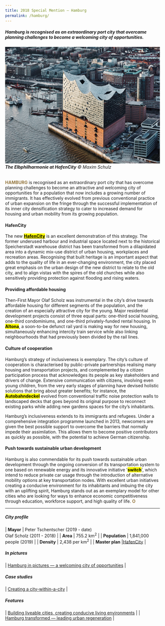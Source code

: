```yaml
---
title: 2018 Special Mention — Hamburg
permalink: /hamburg/
---
```


##### Hamburg is recognised as an extraordinary port city that overcame planning challenges to become a welcoming city of opportunities.

###### ![Hamburg HafenCity](/images/special-mentions/hamburg.jpg)**The Elbphilharmonie at HafenCity** © Maxim Schulz

<b><font color="#967942">HAMBURG</font></b> is recognised as an extraordinary port city that has overcome planning challenges to become an attractive and welcoming city of opportunities for a population that now includes a growing number of immigrants. It has effectively evolved from previous conventional practice of urban expansion on the fringe through the successful implementation of its inner city densification strategy to cater to increased demand for housing and urban mobility from its growing population. 

#### **HafenCity**

The new [**<mark>HafenCity</mark>**](https://www.hafencity.com/en) is an excellent demonstration of this strategy. The former underused harbour and industrial space located next to the historical Speicherstadt warehouse district has been transformed from a dilapidated area into a dynamic mix-use district of urban housing, workplaces and recreation areas. Recognising that built heritage is an important aspect that adds to the quality of life in an ever-changing environment, the city placed great emphasis on the urban design of the new district to relate to the old city, and to align vistas with the spires of the old churches while also sensitively providing protection against flooding and rising waters. 

#### **Providing affordable housing**

Then-First Mayor Olaf Scholz was instrumental in the city’s drive towards affordable housing for different segments of the population, and the creation of an especially attractive city for the young. Major residential development projects consist of three equal parts: one-third social housing, one-third condominiums, and one-third privately-funded rental housing. In **<mark>Altona</mark>**, a soon-to-be defunct rail yard is making way for new housing, simultaneously enhancing intercity train service while also linking neighbourhoods that had previously been divided by the rail lines. 

#### **Culture of cooperation**

Hamburg’s strategy of inclusiveness is exemplary. The city’s culture of cooperation is characterised by public-private partnerships realising many housing and transportation projects, and complemented by a citizen participation process that acknowledges its people as key stakeholders and drivers of change. Extensive communication with citizens, involving even young children, from the very early stages of planning have devised holistic solutions that bring about greater benefits; for instance, the **<mark>Autobahndeckel</mark>** evolved from conventional traffic noise protection walls to landscaped decks that goes beyond its original purpose to reconnect existing parks while adding new gardens spaces for the city’s inhabitants. 

Hamburg’s inclusiveness extends to its immigrants and refugees. Under a comprehensive integration programme launched in 2013, newcomers are given the best possible support to overcome the barriers that normally impede their assimilation. This allows them to become positive contributors as quickly as possible, with the potential to achieve German citizenship.

#### **Push towards sustainable urban development**

Hamburg is also commendable for its push towards sustainable urban development through the ongoing conversion of its transportation system to one based on renewable energy and its innovative initiative '**<mark>switch</mark>**', which intend to reduce private car usage through the introduction of alternative mobility options at key transportation nodes. With excellent urban initiatives creating a conducive environment for its inhabitants and imbuing the city with an uplifting spirit, Hamburg stands out as an exemplary model for other cities who are looking for ways to enhance economic competitiveness through education, workforce support, and high quality of life. **<font color="#967942">O</font>** 

---

##### **City profile** 

| **Mayor** | Peter Tschentscher (2019 - date) <br> Olaf Scholz (2011 - 2018) |
| **Area** | 755.2 km<sup>2</sup> |
| **Population** | 1,841,000 people (2019) | 
| **Density** | 2,438 per km<sup>2</sup> |
| **Master plan** |[HafenCity](https://www.hafencity.com/en) |

##### **In pictures** 

| [Hamburg in pictures — a welcoming city of opportunities](/resources/in-pictures/hamburg/) |

##### **Case studies** 

| [Creating a city-within-a-city](/resources/case-studies/hafencity/) |

##### **Features** 

| [Building liveable cities, creating conducive living environments](/resources/features/building-liveable-cities/) |
| [Hamburg transformed — leading urban regeneration](/resources/features/hamburg-transformed/) |
